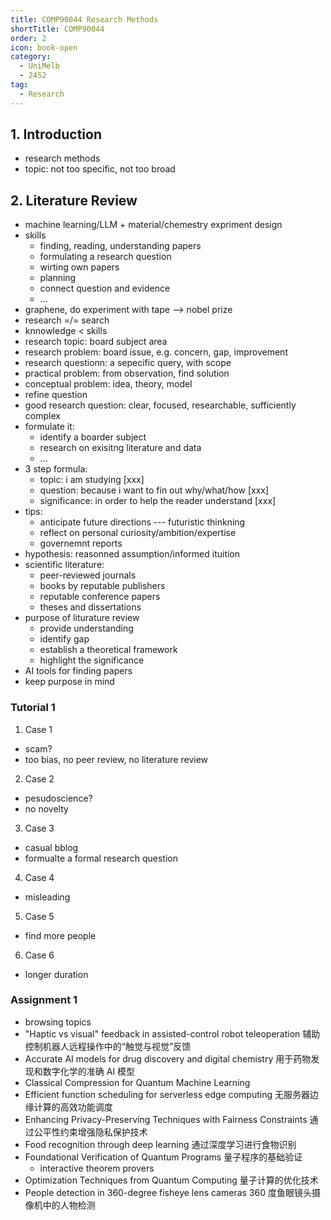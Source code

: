 ```yaml
---
title: COMP90044 Research Methods
shortTitle: COMP90044
order: 2
icon: book-open
category:
  - UniMelb
  - 24S2
tag:
  - Research
---
```


## 1. Introduction

- research methods
- topic: not too specific, not too broad

## 2. Literature Review

- machine learning/LLM + material/chemestry expriment design
- skills
  - finding, reading, understanding papers
  - formulating a research question
  - wirting own papers
  - planning
  - connect question and evidence
  - ...
- graphene, do experiment with tape --> nobel prize
- research =/= search
- knnowledge < skills
- research topic: board subject area
- research problem: board issue, e.g. concern, gap, improvement
- research questionn: a sepecific query, with scope
- practical problem: from observation, find solution
- conceptual problem: idea, theory, model
- refine question
- good research question: clear, focused, researchable, sufficiently complex
- formulate it:
  - identify a boarder subject
  - research on exisitng literature and data
  - ...
- 3 step formula:
  - topic: i am studying [xxx]
  - question: because i want to fin out why/what/how [xxx]
  - significance: in order to help the reader understand [xxx]
- tips:
  - anticipate future directions --- futuristic thinkning
  - reflect on personal curiosity/ambition/expertise
  - governemnt reports
- hypothesis: reasonned assumption/informed ituition
- scientific literature:
  - peer-reviewed journals
  - books by reputable publishers
  - reputable conference papers
  - theses and dissertations
- purpose of liturature review
  - provide understanding
  - identify gap
  - establish a theoretical framework
  - highlight the significance
- AI tools for finding papers
- keep purpose in mind

###  Tutorial 1

1. Case 1

- scam?
- too bias, no peer review, no literature review

2. Case 2

- pesudoscience?
- no novelty

3. Case 3

- casual bblog
- formualte a formal research question

4. Case 4

- misleading

5. Case 5

- find more people

6. Case 6

- longer duration

### Assignment 1

- browsing topics
- "Haptic vs visual" feedback in assisted-control robot teleoperation 辅助控制机器人远程操作中的“触觉与视觉”反馈
- Accurate AI models for drug discovery and digital chemistry 用于药物发现和数字化学的准确 AI 模型
- Classical Compression for Quantum Machine Learning 
- Efficient function scheduling for serverless edge computing 无服务器边缘计算的高效功能调度
- Enhancing Privacy-Preserving Techniques with Fairness Constraints 通过公平性约束增强隐私保护技术
- Food recognition through deep learning 通过深度学习进行食物识别
- Foundational Verification of Quantum Programs 量子程序的基础验证
  - interactive theorem provers
- Optimization Techniques from Quantum Computing 量子计算的优化技术
- People detection in 360-degree fisheye lens cameras 360 度鱼眼镜头摄像机中的人物检测